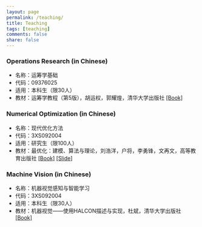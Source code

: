 ```yaml
---
layout: page
permalink: /teaching/
title: Teaching
tags: [teaching]
comments: false
share: false
---
```



### Operations Research (in Chinese)
* 名称：运筹学基础<br>
* 代码：09376025 <br>
* 适用：本科生（限30人） <br>
* 教材：运筹学教程（第5版），胡运权，郭耀煌，清华大学出版社 <a href="https://item.jd.com/12931035.html" class="textlink" target="_blank">[Book]</a> <br>


### Numerical Optimization (in Chinese)
* 名称：现代优化方法<br>
* 代码：3XS092004 <br>
* 适用：研究生（限100人） <br>
* 教材：最优化：建模、算法与理论，刘浩洋，户将，李勇锋，文再文，高等教育出版社 <a href="https://item.jd.com/13064530.html" class="textlink" target="_blank">[Book]</a> <a href="http://faculty.bicmr.pku.edu.cn/~wenzw/optbook.html" class="textlink" target="_blank">[Slide]</a> <br>

### Machine Vision (in Chinese)
* 名称：机器视觉感知与智能学习<br>
* 代码：3XS092004 <br>
* 适用：本科生（限30人） <br>
* 教材：机器视觉——使用HALCON描述与实现，杜斌，清华大学出版社 <a href="https://item.jd.com/13214224.html" class="textlink" target="_blank">[Book]</a> <br>




  
